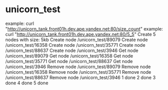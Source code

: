 # unicorn_test
example:
curl "http://unicorn_tank.front01h.dev.ape.yandex.net:80/size_count"
example:
curl "http://unicorn_tank.front01h.dev.ape.yandex.net:80/5_5"
Create 5 nodes with size: 5kb
Create node /unicorn_test/89079
Create node /unicorn_test/16358
Create node /unicorn_test/35771
Create node /unicorn_test/88637
Create node /unicorn_test/3946
Get node /unicorn_test/89079
Get node /unicorn_test/16358
Get node /unicorn_test/35771
Get node /unicorn_test/88637
Get node /unicorn_test/3946
Remove node /unicorn_test/89079
Remove node /unicorn_test/16358
Remove node /unicorn_test/35771
Remove node /unicorn_test/88637
Remove node /unicorn_test/3946
1 done
2 done
3 done
4 done
5 done
